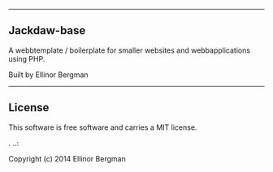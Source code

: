
---------------------
Jackdaw-base
---------------------

A webbtemplate / boilerplate for smaller websites and webbapplications using PHP.

Built by Ellinor Bergman


---------------------
License
--------------------
 
This software is free software and carries a MIT license.
 


 .
..:
 
Copyright (c) 2014 Ellinor Bergman
